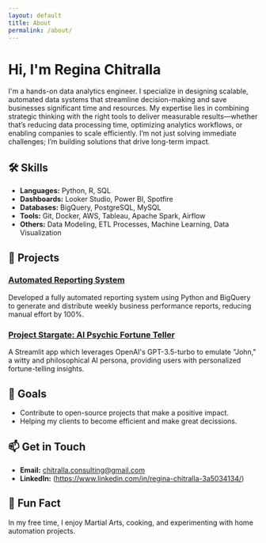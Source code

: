 ```yaml
---
layout: default
title: About
permalink: /about/
---
```


# Hi, I'm Regina Chitralla

I'm a hands-on data analytics engineer. I specialize in designing scalable, automated data systems that streamline decision-making and save businesses significant time and resources. 
My expertise lies in combining strategic thinking with the right tools to deliver measurable results—whether that’s reducing data processing time, optimizing analytics workflows, or enabling companies to scale efficiently. I’m not just solving immediate challenges; I’m building solutions that drive long-term impact.

## 🛠️ Skills

- **Languages:** Python, R, SQL
- **Dashboards:** Looker Studio, Power BI, Spotfire
- **Databases:** BigQuery, PostgreSQL, MySQL
- **Tools:** Git, Docker, AWS, Tableau, Apache Spark, Airflow
- **Others:** Data Modeling, ETL Processes, Machine Learning, Data Visualization

## 🚀 Projects

### [**Automated Reporting System**](https://lucid.app/lucidchart/e9cdd305-1618-4f9f-9516-8a6e2dabd737/edit?viewport_loc=-1390%2C-1105%2C3642%2C1980%2C0_0&invitationId=inv_9cde033b-317b-4e95-ac38-f522afb80681)
Developed a fully automated reporting system using Python and BigQuery to generate and distribute weekly business performance reports, reducing manual effort by 100%.

### [**Project Stargate: AI Psychic Fortune Teller**](https://github.com/rchitralla/PsychicAI/edit/main/app.py) 
A Streamlit app which leverages OpenAI's GPT-3.5-turbo to emulate "John," a witty and philosophical AI persona, providing users with personalized fortune-telling insights.

## 🎯 Goals
- Contribute to open-source projects that make a positive impact.
- Helping my clients to become efficient and make great decissions. 

## 📫 Get in Touch
- **Email:** [chitralla.consulting@gmail.com](mailto:chitralla.consulting@gmail.com)
- **LinkedIn:** (https://www.linkedin.com/in/regina-chitralla-3a5034134/)

## 🌟 Fun Fact
In my free time, I enjoy Martial Arts, cooking, and experimenting with home automation projects.

